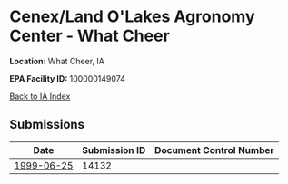 # Cenex/Land O'Lakes Agronomy Center - What Cheer

**Location:** What Cheer, IA

**EPA Facility ID:** 100000149074

[Back to IA Index](../../index.md)

## Submissions

| Date | Submission ID | Document Control Number |
|------|--------------|-------------------------|
| [1999-06-25](submissions/14132.md) | 14132 |  |
